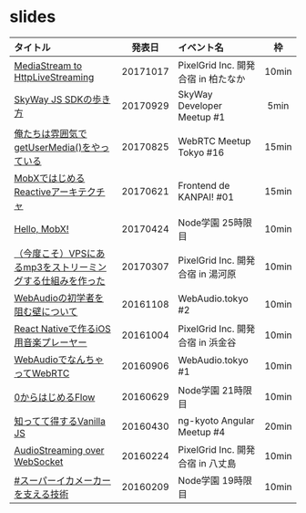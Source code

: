 # slides

|タイトル|発表日|イベント名|枠|
|:-------|:----:|:---------|:-:|
|[MediaStream to HttpLiveStreaming](https://leader22.github.io/slides/pxg_camp-2017b/)|20171017|PixelGrid Inc. 開発合宿 in 柏たなか|10min|
|[SkyWay JS SDKの歩き方](https://leader22.github.io/slides/skyway_dev_meetup-1//)|20170929|SkyWay Developer Meetup #1|5min|
|[俺たちは雰囲気でgetUserMedia()をやっている](https://leader22.github.io/slides/webrtc_meetup-16/)|20170825|WebRTC Meetup Tokyo #16|15min|
|[MobXではじめるReactiveアーキテクチャ](https://leader22.github.io/slides/fe_de_kanpai-1/)|20170621|Frontend de KANPAI! #01|15min|
|[Hello, MobX!](https://leader22.github.io/slides/node_gakuen-25/)|20170424|Node学園 25時限目|10min|
|[（今度こそ）VPSにあるmp3をストリーミングする仕組みを作った](https://leader22.github.io/slides/pxg_camp-2017a/)|20170307|PixelGrid Inc. 開発合宿 in 湯河原|10min|
|[WebAudioの初学者を阻む壁について](https://leader22.github.io/slides/webaudio_tokyo-2/)|20161108|WebAudio.tokyo #2|10min|
|[React Nativeで作るiOS用音楽プレーヤー](https://leader22.github.io/slides/pxg_camp-2016b/)|20161004|PixelGrid Inc. 開発合宿 in 浜金谷|10min|
|[WebAudioでなんちゃってWebRTC](https://leader22.github.io/slides/webaudio_tokyo-1/)|20160906|WebAudio.tokyo #1|10min|
|[0からはじめるFlow](https://leader22.github.io/slides/node_gakuen-21/)|20160629|Node学園 21時限目|10min|
|[知ってて得するVanilla JS](https://leader22.github.io/slides/ng_kyoto-4/)|20160430|ng-kyoto Angular Meetup #4|20min|
|[AudioStreaming over WebSocket](https://leader22.github.io/slides/pxg_camp-2016a/)|20160224|PixelGrid Inc. 開発合宿 in 八丈島|10min|
|[#スーパーイカメーカー を支える技術](https://leader22.github.io/slides/node_gakuen-19/)|20160209|Node学園 19時限目|10min|
